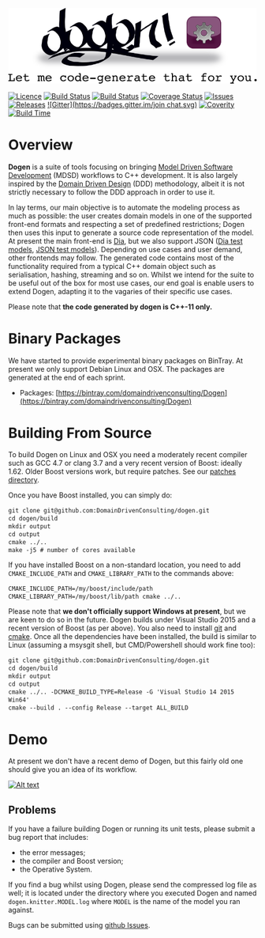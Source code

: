 ![Dogen Logo](https://raw.githubusercontent.com/DomainDrivenConsulting/dogen/master/doc/images/logo_with_message.png)

[![Licence](https://img.shields.io/badge/license-GPL_3-green.svg?dummy)](https://raw.githubusercontent.com/DomainDrivenConsulting/dogen/master/LICENCE)
[![Build Status](https://img.shields.io/travis/DomainDrivenConsulting/dogen.svg?label=linux/osx)](https://travis-ci.org/DomainDrivenConsulting/dogen)
[![Build Status](https://img.shields.io/appveyor/ci/mcraveiro/dogen.svg?label=windows)](https://ci.appveyor.com/project/mcraveiro/dogen)
[![Coverage Status](https://img.shields.io/coveralls/DomainDrivenConsulting/dogen.svg)](https://coveralls.io/r/DomainDrivenConsulting/dogen)
[![Issues](https://img.shields.io/github/issues/domaindrivenconsulting/dogen.svg)](https://github.com/DomainDrivenConsulting/dogen/issues)
[![Releases](https://badge.fury.io/gh/domaindrivenconsulting%2fdogen.svg)](https://github.com/domaindrivenconsulting/dogen/releases)
[![Gitter](https://badges.gitter.im/join chat.svg)](https://gitter.im/domaindrivenconsulting/dogen?utm_source=badge&utm_medium=badge&utm_campaign=pr-badge&utm_content=badge)
[![Coverity](https://img.shields.io/coverity/scan/9268.svg)](https://scan.coverity.com/projects/domaindrivenconsulting-dogen)
[![Build Time](https://buildtimetrend.herokuapp.com/badge/DomainDrivenConsulting/dogen/latest)](https://buildtimetrend.herokuapp.com/dashboard/DomainDrivenConsulting/dogen)

# Overview

**Dogen** is a suite of tools focusing on bringing
[Model Driven Software Development](https://en.wikipedia.org/wiki/Model-driven_software_development) (MDSD)
workflows to C++ development. It is also largely inspired by
the [Domain Driven Design](http://en.wikipedia.org/wiki/domain-driven_design) (DDD)
methodology, albeit it is not strictly necessary to follow the DDD
approach in order to use it.

In lay terms, our main objective is to automate the modeling process
as much as possible: the user creates domain models in one of the
supported front-end formats and respecting a set of predefined
restrictions; Dogen then uses this input to generate a source code
representation of the model. At present the main front-end
is [Dia](https://en.wikipedia.org/wiki/Dia_(software)), but we also
support JSON
([Dia test models](https://github.com/DomainDrivenConsulting/dogen/tree/master/test_data/yarn.dia/input),
[JSON test models](https://github.com/DomainDrivenConsulting/dogen/tree/master/test_data/yarn.json/input)). Depending
on use cases and user demand, other frontends may follow. The
generated code contains most of the functionality required from a
typical C++ domain object such as serialisation, hashing, streaming
and so on. Whilst we intend for the suite to be useful out of the box
for most use cases, our end goal is enable users to extend Dogen,
adapting it to the vagaries of their specific use cases.

Please note that **the code generated by dogen is C++-11 only.**

# Binary Packages

We have started to provide experimental binary packages on BinTray. At present we only support Debian Linux and OSX. The packages are generated at the end of each sprint.

- Packages: [https://bintray.com/domaindrivenconsulting/Dogen](https://bintray.com/domaindrivenconsulting/Dogen)

# Building From Source

To build Dogen on Linux and OSX you need a moderately recent compiler
such as GCC 4.7 or clang 3.7 and a very recent version of Boost:
ideally 1.62. Older Boost versions work, but require patches. See
our
[patches directory](https://github.com/DomainDrivenConsulting/dogen/tree/master/patches).

Once you have Boost installed, you can simply do:

```
git clone git@github.com:DomainDrivenConsulting/dogen.git
cd dogen/build
mkdir output
cd output
cmake ../..
make -j5 # number of cores available
```

If you have installed Boost on a non-standard location, you need to
add ```CMAKE_INCLUDE_PATH``` and ```CMAKE_LIBRARY_PATH``` to the
commands above:

```
CMAKE_INCLUDE_PATH=/my/boost/include/path CMAKE_LIBRARY_PATH=/my/boost/lib/path cmake ../..
```

Please note that **we don't officially support Windows at present**,
but we are keen to do so in the future. Dogen builds under Visual
Studio 2015 and a recent version of Boost (as per above). You also
need to install [git](https://git-for-windows.github.io/)
and [cmake](https://cmake.org/download/). Once all the dependencies
have been installed, the build is similar to Linux (assuming a msysgit
shell, but CMD/Powershell should work fine too):

```
git clone git@github.com:DomainDrivenConsulting/dogen.git
cd dogen/build
mkdir output
cd output
cmake ../.. -DCMAKE_BUILD_TYPE=Release -G 'Visual Studio 14 2015 Win64'
cmake --build . --config Release --target ALL_BUILD
```

# Demo

At present we don't have a recent demo of Dogen, but this fairly old
one should give you an idea of its workflow.

[![Alt text](https://img.youtube.com/vi/Z7k8qbImXkU/0.jpg)](https://youtu.be/Z7k8qbImXkU)

## Problems

If you have a failure building Dogen or running its unit tests, please
submit a bug report that includes:

- the error messages;
- the compiler and Boost version;
- the Operative System.

If you find a bug whilst using Dogen, please send the compressed log
file as well; it is located under the directory where you executed
Dogen and named ```dogen.knitter.MODEL.log``` where ```MODEL``` is the
name of the model you ran against.

Bugs can be submitted
using [github Issues](https://github.com/kitanda/dogen/issues).
